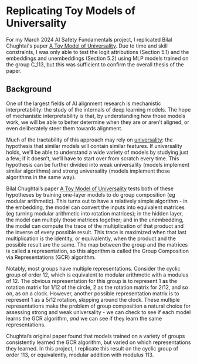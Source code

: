 # Replicating Toy Models of Universality

For my March 2024 AI Safety Fundamentals project, I replicated Bilal Chughtai's paper [A Toy Model of Universality](https://arxiv.org/pdf/2302.03025). Due to time and skill constraints, I was only able to test the logit attributions (Section 5.1) and the embeddings and unembeddings (Section 5.2) using MLP models trained on the group C_113, but this was sufficient to confirm the overall thesis of the paper.

## Background

One of the largest fields of AI alignment research is mechanistic interpretability: the study of the internals of deep learning models. The hope of mechanistic interpretability is that, by understanding how those models work, we will be able to better determine when they are or aren’t aligned, or even deliberately steer them towards alignment.

Much of the tractability of this approach may rely on [universality](https://distill.pub/2020/circuits/zoom-in/#claim-3): the hypothesis that similar models will contain similar features. If universality holds, we’ll be able to understand a wide variety of models by studying just a few; if it doesn’t, we’ll have to start over from scratch every time. This hypothesis can be further divided into weak universality (models implement similar algorithms) and strong universality (models implement those algorithms in the same way).

Bilal Chughtai’s paper [A Toy Model of Universality](https://arxiv.org/pdf/2302.03025) tests both of these hypotheses by training one-layer models to do group composition (eg modular arithmetic). This turns out to have a relatively simple algorithm - in the embedding, the model can convert the inputs into equivalent matrices (eg turning modular arithmetic into rotation matrices); in the hidden layer, the model can multiply those matrices together; and in the unembedding, the model can compute the trace of the multiplication of that product and the inverse of every possible result. This trace is maximized when that last multiplication is the identity, or equivalently, when the product and the possible result are the same. The map between the group and the matrices is called a representation, so this algorithm is called the Group Composition via Representations (GCR) algorithm.

Notably, most groups have multiple representations. Consider the cyclic group of order 12, which is equivalent to modular arithmetic with a modulus of 12. The obvious representation for this group is to represent 1 as the rotation matrix for 1/12 of the circle, 2 as the rotation matrix for 2/12, and so on, as on a clock. However, another possible representation matrix is to represent 1 as a 5/12 rotation, skipping around the clock. These multiple representations make the problem of group composition a natural choice for assessing strong and weak universality - we can check to see if each model learns the GCR algorithm, *and* we can see if they learn the same representations.

Chughtai’s original paper found that models trained on a variety of groups consistently learned the GCR algorithm, but varied on which representations they learned. In this project, I replicate this result on the cyclic group of order 113, or equivalently, modular addition with modulus 113.
